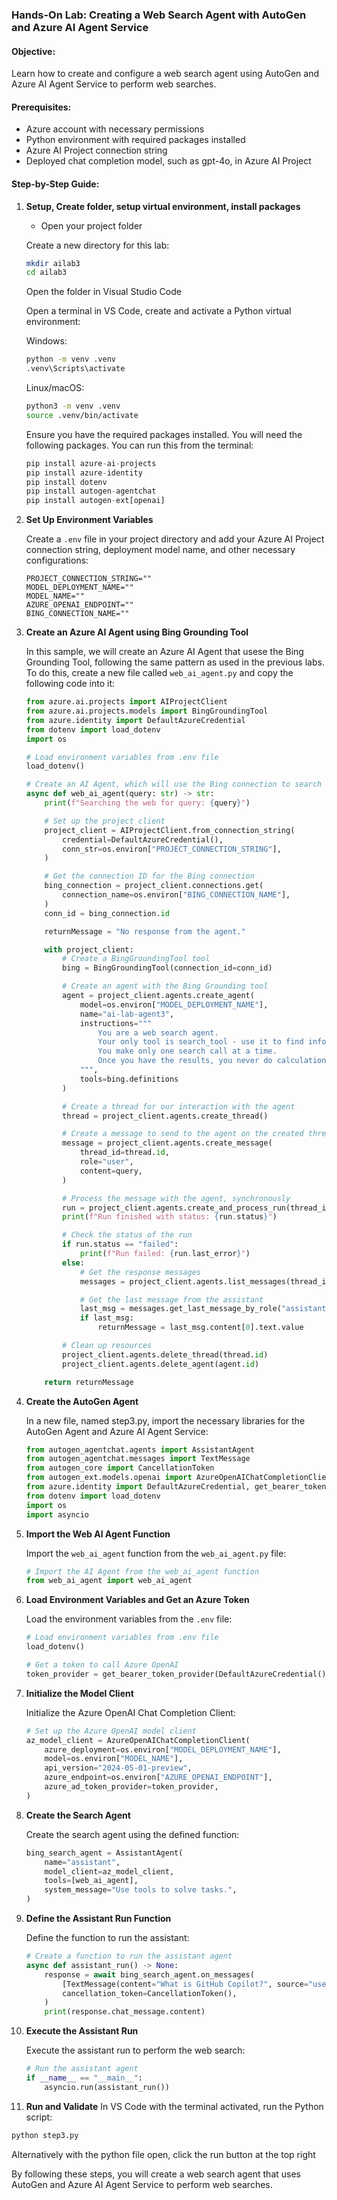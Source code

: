 ### Hands-On Lab: Creating a Web Search Agent with AutoGen and Azure AI Agent Service

#### Objective:
Learn how to create and configure a web search agent using AutoGen and Azure AI Agent Service to perform web searches.

#### Prerequisites:
- Azure account with necessary permissions
- Python environment with required packages installed
- Azure AI Project connection string
- Deployed chat completion model, such as gpt-4o, in Azure AI Project

#### Step-by-Step Guide:

1. **Setup, Create folder, setup virtual environment, install packages**


	- Open your project folder

	Create a new directory for this lab:
	```bash
	mkdir ailab3
	cd ailab3
	```
	Open the folder in Visual Studio Code

	Open a terminal in VS Code, create and activate a Python virtual environment:

	Windows:
	```cmd
	python -m venv .venv
	.venv\Scripts\activate
	```

	Linux/macOS:
	```bash
	python3 -m venv .venv
	source .venv/bin/activate
	```


	Ensure you have the required packages installed. You will need the following packages. You can run this from the terminal:

	```python
	pip install azure-ai-projects
	pip install azure-identity
	pip install dotenv
	pip install autogen-agentchat
	pip install autogen-ext[openai]

	```

2. **Set Up Environment Variables**

	Create a `.env` file in your project directory and add your Azure AI Project connection string, deployment model name, and other necessary configurations:
	```plaintext
	PROJECT_CONNECTION_STRING=""
	MODEL_DEPLOYMENT_NAME=""
	MODEL_NAME=""
	AZURE_OPENAI_ENDPOINT=""
	BING_CONNECTION_NAME=""
	```

3. **Create an Azure AI Agent using Bing Grounding Tool**

    In this sample, we will create an Azure AI Agent that usese the Bing Grounding Tool, following the same pattern as used in the previous labs. To do this, create a new file called `web_ai_agent.py` and copy the following code into it:
    ```python
    from azure.ai.projects import AIProjectClient
    from azure.ai.projects.models import BingGroundingTool
    from azure.identity import DefaultAzureCredential
    from dotenv import load_dotenv
    import os

    # Load environment variables from .env file
    load_dotenv()

    # Create an AI Agent, which will use the Bing connection to search the web
    async def web_ai_agent(query: str) -> str:
        print(f"Searching the web for query: {query}")

        # Set up the project client
        project_client = AIProjectClient.from_connection_string(
            credential=DefaultAzureCredential(),
            conn_str=os.environ["PROJECT_CONNECTION_STRING"],
        )

        # Get the connection ID for the Bing connection
        bing_connection = project_client.connections.get(
            connection_name=os.environ["BING_CONNECTION_NAME"],
        )
        conn_id = bing_connection.id

        returnMessage = "No response from the agent."

        with project_client:
            # Create a BingGroundingTool tool
            bing = BingGroundingTool(connection_id=conn_id)

            # Create an agent with the Bing Grounding tool
            agent = project_client.agents.create_agent(
                model=os.environ["MODEL_DEPLOYMENT_NAME"],
                name="ai-lab-agent3",
                instructions="""        
                    You are a web search agent.
                    Your only tool is search_tool - use it to find information.
                    You make only one search call at a time.
                    Once you have the results, you never do calculations based on them.
                """,
                tools=bing.definitions
            )

            # Create a thread for our interaction with the agent
            thread = project_client.agents.create_thread()

            # Create a message to send to the agent on the created thread
            message = project_client.agents.create_message(
                thread_id=thread.id,
                role="user",
                content=query,
            )

            # Process the message with the agent, synchronously
            run = project_client.agents.create_and_process_run(thread_id=thread.id, agent_id=agent.id)
            print(f"Run finished with status: {run.status}")

            # Check the status of the run
            if run.status == "failed":
                print(f"Run failed: {run.last_error}")
            else:
                # Get the response messages
                messages = project_client.agents.list_messages(thread_id=thread.id)

                # Get the last message from the assistant
                last_msg = messages.get_last_message_by_role("assistant")
                if last_msg:
                    returnMessage = last_msg.content[0].text.value

            # Clean up resources
            project_client.agents.delete_thread(thread.id)
            project_client.agents.delete_agent(agent.id)

        return returnMessage
    ```

4. **Create the AutoGen Agent**

    In a new file, named step3.py, import the necessary libraries for the AutoGen Agent and Azure AI Agent Service:
    ```python
    from autogen_agentchat.agents import AssistantAgent
    from autogen_agentchat.messages import TextMessage
    from autogen_core import CancellationToken
    from autogen_ext.models.openai import AzureOpenAIChatCompletionClient
    from azure.identity import DefaultAzureCredential, get_bearer_token_provider
    from dotenv import load_dotenv
    import os
    import asyncio
    ```

5. **Import the Web AI Agent Function**

    Import the `web_ai_agent` function from the `web_ai_agent.py` file:
    ```python
    # Import the AI Agent from the web_ai_agent function
    from web_ai_agent import web_ai_agent
    ```

6. **Load Environment Variables and Get an Azure Token**

    Load the environment variables from the `.env` file:
    ```python
    # Load environment variables from .env file
    load_dotenv()

    # Get a token to call Azure OpenAI
    token_provider = get_bearer_token_provider(DefaultAzureCredential(), "https://cognitiveservices.azure.com/.default")
    ```

7. **Initialize the Model Client**

    Initialize the Azure OpenAI Chat Completion Client:
    ```python
    # Set up the Azure OpenAI model client
    az_model_client = AzureOpenAIChatCompletionClient(
        azure_deployment=os.environ["MODEL_DEPLOYMENT_NAME"],
        model=os.environ["MODEL_NAME"],
        api_version="2024-05-01-preview",
        azure_endpoint=os.environ["AZURE_OPENAI_ENDPOINT"],
        azure_ad_token_provider=token_provider,
    )
    ```

8. **Create the Search Agent**

    Create the search agent using the defined function:
    ```python
    bing_search_agent = AssistantAgent(
        name="assistant",
        model_client=az_model_client,
        tools=[web_ai_agent],
        system_message="Use tools to solve tasks.",
    )
    ```

9. **Define the Assistant Run Function**

    Define the function to run the assistant:
    ```python
    # Create a function to run the assistant agent
    async def assistant_run() -> None:
        response = await bing_search_agent.on_messages(
            [TextMessage(content="What is GitHub Copilot?", source="user")],
            cancellation_token=CancellationToken(),
        )
        print(response.chat_message.content)
    ```

10. **Execute the Assistant Run**

    Execute the assistant run to perform the web search:
    ```python
    # Run the assistant agent
    if __name__ == "__main__":
        asyncio.run(assistant_run())
    ```

11. **Run and Validate**
   In VS Code with the terminal activated, run the Python script:
   ```bash
   python step3.py
   ```
   Alternatively with the python file open, click the run button at the top right

By following these steps, you will create a web search agent that uses AutoGen and Azure AI Agent Service to perform web searches.